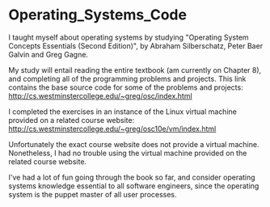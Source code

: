 # Operating_Systems_Code

I taught myself about operating systems by studying "Operating System Concepts
Essentials (Second Edition)", by Abraham Silberschatz, Peter Baer Galvin and
Greg Gagne.

My study will entail reading the entire textbook (am currently on Chapter 8),
and completing all of the programming problems and projects. This link
contains the base source code for some of the problems and projects: 
http://cs.westminstercollege.edu/~greg/osc/index.html

I completed the exercises in an instance of the Linux virtual machine 
provided on a related course website:
http://cs.westminstercollege.edu/~greg/osc10e/vm/index.html

Unfortunately the exact course website does not provide a virtual machine.
Nonetheless, I had no trouble using the virtual machine provided on the
related course website.

I've had a lot of fun going through the book so far, and consider operating 
systems knowledge essential to all software engineers, since the operating
system is the puppet master of all user processes.
